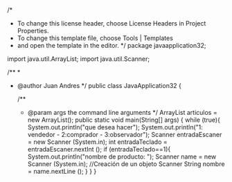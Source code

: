 /*
 * To change this license header, choose License Headers in Project Properties.
 * To change this template file, choose Tools | Templates
 * and open the template in the editor.
 */
package javaapplication32;

import java.util.ArrayList;
import java.util.Scanner;

/**
 *
 * @author Juan Andres
 */
public class JavaApplication32 {

    /**
     * @param args the command line arguments
     */
    ArrayList<String> articulos = new ArrayList<String>();
    public static void main(String[] args) {
        while (true){
            System.out.println("que desea hacer");
            System.out.println("1: vendedor - 2:comprador  -  3:observador");
            Scanner entradaEscaner = new Scanner (System.in);
            int entradaTeclado = entradaEscaner.nextInt ();
            if (entradaTeclado==1){
                System.out.println("nombre de producto: ");
                Scanner name = new Scanner (System.in); //Creación de un objeto Scanner
                String nombre = name.nextLine ();
            }
        }
    }
